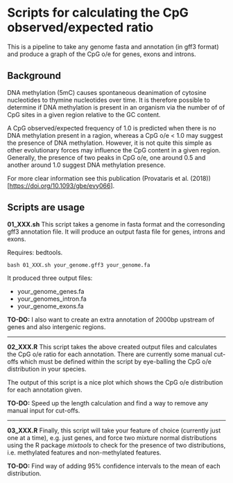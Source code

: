 # Scripts for calculating the CpG observed/expected ratio 

This is a pipeline to take any genome fasta and annotation (in gff3 format) and produce a graph of the CpG o/e for genes, exons and introns. 

## Background
DNA methylation (5mC) causes spontaneous deanimation of cytosine nucleotides to thymine nucleotides over time. It is therefore possible to determine if DNA methylation is present in an organism via the number of of CpG sites in a given region relative to the GC content.

A CpG observed/expected frequency of 1.0 is predicted when there is no DNA methylation present in a ragion, whereas a CpG o/e < 1.0 may suggest the presence of DNA methylation. However, it is not quite this simple as other evolutionary forces may influence the CpG content in a given region. Generally, the presence of two peaks in CpG o/e, one around 0.5 and another around 1.0 suggest DNA methylation presence.

For more clear information see this publication (Provataris et al. (2018))[https://doi.org/10.1093/gbe/evy066].

## Scripts are usage

**01_XXX.sh**
This script takes a genome in fasta format and the corresonding gff3 annotation file. It will produce an output fasta file for genes, introns and exons.

Requires: bedtools.

<code>bash 01_XXX.sh your_genome.gff3 your_genome.fa</code>

It produced three output files:
- your_genome_genes.fa
- your_genomes_intron.fa
- your_genome_exons.fa

**TO-DO:** I also want to create an extra annotation of 2000bp upstream of genes and also intergenic regions.

----

**02_XXX.R**
This script takes the above created output files and calculates the CpG o/e ratio for each annotation. There are currently some manual cut-offs which must be defined within the script by eye-balling the CpG o/e distribution in your species. 

The output of this script is a nice plot which shows the CpG o/e distribution for each annotation given.

**TO-DO:** Speed up the length calculation and find a way to remove any manual input for cut-offs.

----

**03_XXX.R**
Finally, this script will take your feature of choice (currently just one at a time), e.g. just genes, and force two mixture normal distributions using the R package *mixtools* to check for the presence of two distributions, i.e. methylated features and non-methylated features. 

**TO-DO:** Find way of adding 95% confidence intervals to the mean of each distribution.